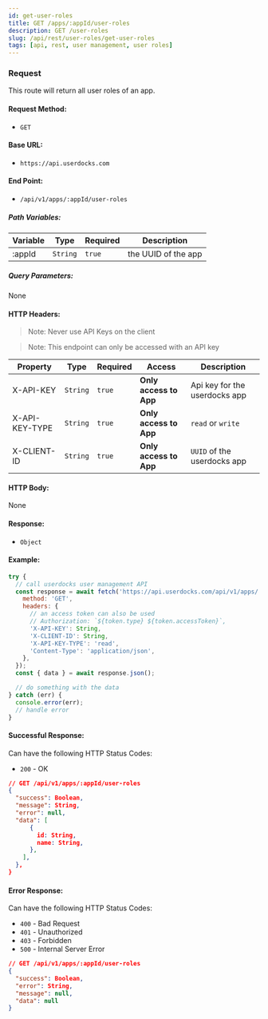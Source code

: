 ```yaml
---
id: get-user-roles
title: GET /apps/:appId/user-roles
description: GET /user-roles
slug: /api/rest/user-roles/get-user-roles
tags: [api, rest, user management, user roles]
---
```


### Request

This route will return all user roles of an app.

#### Request Method:

- `GET`

#### Base URL:

- `https://api.userdocks.com`

#### End Point:

- `/api/v1/apps/:appId/user-roles`

##### Path Variables:

| Variable | Type | Required | Description |
|---|---|---|---|
| :appId | `String` | `true` | the UUID of the app

##### Query Parameters:

None

#### HTTP Headers:

> Note: Never use API Keys on the client

> Note: This endpoint can only be accessed with an API key

| Property       | Type        | Required  | Access                 | Description                   |
| -------------- | ----------- | --------- | ---------------------- | ----------------------------- |
| X-API-KEY      | `String` | `true` | **Only access to App** | Api key for the userdocks app |
| X-API-KEY-TYPE | `String` | `true` | **Only access to App** | `read`         or `write`                |
| X-CLIENT-ID    | `String` | `true` | **Only access to App** | `UUID` of the userdocks app   |

#### HTTP Body:

None

#### Response:

- `Object`

#### Example:

```js
try {
  // call userdocks user management API
  const response = await fetch('https://api.userdocks.com/api/v1/apps/:appId/user-roles', {
    method: 'GET',
    headers: {
      // an access token can also be used
      // Authorization: `${token.type} ${token.accessToken}`,
      'X-API-KEY': String,
      'X-CLIENT-ID': String,
      'X-API-KEY-TYPE': 'read',
      'Content-Type': 'application/json',
    },
  });
  const { data } = await response.json();

  // do something with the data
} catch (err) {
  console.error(err);
  // handle error
}
```

#### Successful Response:

Can have the following HTTP Status Codes:

- `200` - OK

```json
// GET /api/v1/apps/:appId/user-roles
{
  "success": Boolean,
  "message": String,
  "error": null,
  "data": [
      {
        id: String,
        name: String,
      },
    ],
  },
}
```

#### Error Response:

Can have the following HTTP Status Codes:

- `400` - Bad Request
- `401` - Unauthorized
- `403` - Forbidden
- `500` - Internal Server Error

```json
// GET /api/v1/apps/:appId/user-roles
{
  "success": Boolean,
  "error": String,
  "message": null,
  "data": null
}
```
